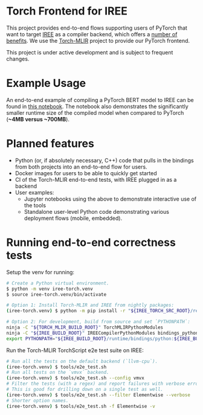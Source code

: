 # Torch Frontend for IREE

This project provides end-to-end flows supporting users of PyTorch that want to target [IREE](https://iree-org.github.io/iree/) as a compiler backend, which offers a [number of benefits](https://iree-org.github.io/iree/#key-features). We use the [Torch-MLIR](https://github.com/llvm/torch-mlir) project to provide our PyTorch frontend.

This project is under active development and is subject to frequent changes.

# Example Usage

An end-to-end example of compiling a PyTorch BERT model to IREE can be found in [this notebook](https://github.com/iree-org/iree-torch/blob/main/examples/bert.ipynb). The notebook also demonstrates the significantly smaller runtime size of the compiled model when compared to PyTorch (**~4MB versus ~700MB**).

# Planned features

- Python (or, if absolutely necessary, C++) code that pulls in the bindings from both projects into an end-to-end flow for users.
- Docker images for users to be able to quickly get started
- CI of the Torch-MLIR end-to-end tests, with IREE plugged in as a backend
- User examples:
  - Jupyter notebooks using the above to demonstrate interactive use of the tools
  - Standalone user-level Python code demonstrating various deployment flows (mobile, embedded).

# Running end-to-end correctness tests

Setup the venv for running:

```bash
# Create a Python virtual environment.
$ python -m venv iree-torch.venv
$ source iree-torch.venv/bin/activate

# Option 1: Install Torch-MLIR and IREE from nightly packages:
(iree-torch.venv) $ python -m pip install -r "${IREE_TORCH_SRC_ROOT}/requirements.txt"

# Option 2: For development, build from source and set `PYTHONPATH`:
ninja -C "${TORCH_MLIR_BUILD_ROOT}" TorchMLIRPythonModules
ninja -C "${IREE_BUILD_ROOT}" IREECompilerPythonModules bindings_python_iree_runtime_runtime
export PYTHONPATH="${IREE_BUILD_ROOT}/runtime/bindings/python:${IREE_BUILD_ROOT}/compiler/bindings/python:${TORCH_MLIR_BUILD_ROOT}/tools/torch-mlir/python_packages/torch_mlir:${PYTHONPATH}"
```

Run the Torch-MLIR TorchScript e2e test suite on IREE:
```bash
# Run all the tests on the default backend (`llvm-cpu`).
(iree-torch.venv) $ tools/e2e_test.sh
# Run all tests on the `vmvx` backend.
(iree-torch.venv) $ tools/e2e_test.sh --config vmvx
# Filter the tests (with a regex) and report failures with verbose error messages.
# This is good for drilling down on a single test as well.
(iree-torch.venv) $ tools/e2e_test.sh --filter Elementwise --verbose
# Shorter option names.
(iree-torch.venv) $ tools/e2e_test.sh -f Elementwise -v
```
